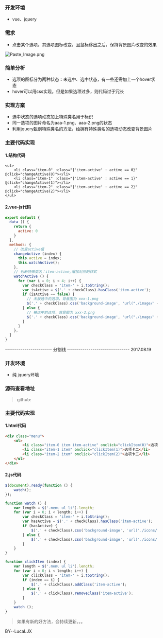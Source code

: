 ### 开发环境

- vue、jquery

### 需求

- 点击某个选项，其选项图标改变，且鼠标移出之后，保持背景图片改变的效果

![Paste_Image.png](http://upload-images.jianshu.io/upload_images/2296703-8a070ead2309f214.png?imageMogr2/auto-orient/strip%7CimageView2/2/w/1240)

### 简单分析

- 选项的图标分为两种状态：未选中、选中状态，有一些还需加上一个hover状态
- hover可以用css实现，但是如果选项过多，则代码过于冗长

### 实现方案

- 选中状态的选项动态加上特殊类名用于标识
- 同一选项的图片命名为aaa-1.png、aaa-2.png的状态
- 利用jquery甄别特殊类名的方法，给拥有特殊类名的选项动态改变背景图片

### 主要代码实现

#### 1.结构代码

```vue-html
<ul>
    <li class="item-0" :class="{'item-active' : active == 0}" @click="changeActive(0)"></li>
    <li class="item-1" :class="{'item-active' : active == 1}" @click="changeActive(1)"></li>
    <li class="item-2" :class="{'item-active' : active == 2}" @click="changeActive(2)"></li>
</ul>
```

#### 2.vue-js代码
```js
export default {
  data () {
    return {
      active: 0
    }
  },
  methods: {
    // 改变active值
    changeActive (index) {
      this.active = index;
      this.watchActive();
    },
    // 判断特殊类名：item-active,增加对应的样式
    watchActive () {
      for (var i = 0; i < 4; i++) {
        var checkClass = 'item-' + i.toString();
        var isActive = $('.' + checkClass).hasClass('item-active');
        if (isActive == false) {
          // 未被选中的选项，背景图为 xxx-1.png
          $('.' + checkClass).css('background-image', 'url("./image/' + checkClass + '-1.png")');
        } else {
          // 被选中的选项，背景图为 xxx-2.png
          $('.' + checkClass).css('background-image', 'url("./image/' + checkClass + '-2.png")');
        }
      }
    },
  }
}
```
------------------------ 分割线 --------------------------------
2017.08.19

### 开发环境

 - 纯 jquery环境

### 源码查看地址

> github: 

### 主要代码实现

#### 1.html代码

```html
<div class="menu">
    <ul>
        <li class="item-0 item item-active" onclick="clickItem(0)">选项卡一</li>
        <li class="item-1 item" onclick="clickItem(1)">选项卡二</li>
        <li class="item-2 item" onclick="clickItem(2)">选项卡三</li>
    </ul>
</div>
```

#### 2.js代码

```javascript
$(document).ready(function () {
    watch();
});

function watch () {
    var length = $('.menu ul li').length;
    for (var i = 0; i < length; i++) {
        var checkClass = 'item-' + i.toString();
        var hasActive = $('.' + checkClass).hasClass('item-active');
        if (hasActive) {
            $('.' + checkClass).css('background-image', 'url("./icons/' + checkClass + '-red.png")');
        } else {
            $('.' + checkClass).css('background-image', 'url("./icons/' + checkClass + '-blue.png")')
        }
    }
}

function clickItem (index) {
    var length = $('.menu ul li').length;
    for (var i = 0; i < length; i++) {
        var clickClass = 'item-' + i.toString();
        if (index == i) {
            $('.' + clickClass).addClass('item-active');
        } else {
            $('.' + clickClass).removeClass('item-active');
        }
    }
    watch ();
}
```

> 如果有新的好方法，会持续更新。。。

  BY--LucaLJX